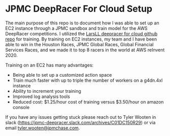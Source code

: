 # JPMC DeepRacer For Cloud Setup

The main purpose of this repo is to document how I was able to set up an EC2 instance through a JPMC sandbox and train model for the AWS DeepRacer competitions. I utilized the [LarsLL deepracer for cloud github repo](https://aws-deepracer-community.github.io/deepracer-for-cloud/) for training. By training on EC2 instances, my team and I have been able to win in the Houston Races, JPMC Global Races, Global Financial Services Races, and we made it to top 8 racers in the world at AWS reInvent 2020.

Training on an EC2 has many advantages:
* Being able to set up a customized action space
* Train much faster with up to triple the number of workers on a g4dn.4xl instance
* Ability to increment your training
* Improved log analysis tools
* Reduced cost: $1.25/hour cost of training versus $3.50/hour on amazon console

If you have any issues getting stuck please reach out to Tyler Wooten in slack (https://jpmc-deepracer.slack.com/archives/C01DC150R29) or via email tyler.wooten@jpmchase.com. 
